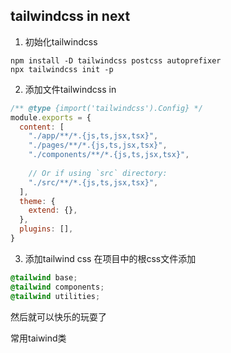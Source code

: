 ## tailwindcss in next

1. 初始化tailwindcss

```shell
npm install -D tailwindcss postcss autoprefixer
npx tailwindcss init -p
```


2. 添加文件tailwindcss in 
```js
/** @type {import('tailwindcss').Config} */
module.exports = {
  content: [
    "./app/**/*.{js,ts,jsx,tsx}",
    "./pages/**/*.{js,ts,jsx,tsx}",
    "./components/**/*.{js,ts,jsx,tsx}",
 
    // Or if using `src` directory:
    "./src/**/*.{js,ts,jsx,tsx}",
  ],
  theme: {
    extend: {},
  },
  plugins: [],
}
```


3. 添加tailwind  css 在项目中的根css文件添加
```css
@tailwind base;
@tailwind components;
@tailwind utilities;
```

然后就可以快乐的玩耍了


常用taiwind类
```css


```

